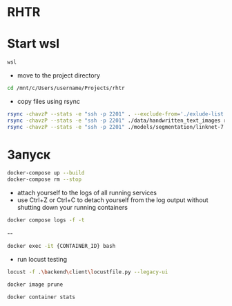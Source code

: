 # RHTR

# Start wsl

```bash
wsl
```

- move to the project directory

```bash
cd /mnt/c/Users/username/Projects/rhtr
```

- copy files using rsync

```bash
rsync -chavzP --stats -e "ssh -p 2201" . --exclude-from='./exlude-list.txt' rzaripov@api.statanly.com:/storage/rzaripov/rhtr
rsync -chavzP --stats -e "ssh -p 2201" ./data/handwritten_text_images rzaripov@api.statanly.com:/storage/rzaripov/rhtr/data
rsync -chavzP --stats -e "ssh -p 2201" ./models/segmentation/linknet-7.onnx rzaripov@api.statanly.com:/storage/rzaripov/rhtr/models/segmentation
```

# Запуск

```bash
docker-compose up --build
docker-compose rm --stop 
```

- attach yourself to the logs of all running services
- use Ctrl+Z or Ctrl+C to detach yourself from the log output without shutting down your running containers

```bash
docker compose logs -f -t 
```

--

```bash
docker exec -it {CONTAINER_ID} bash
```

- run locust testing

```bash
locust -f .\backend\client\locustfile.py --legacy-ui
```


```bash
docker image prune
```


```bash
docker container stats
```